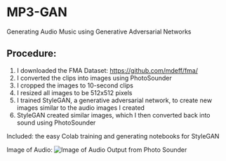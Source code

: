 # MP3-GAN
Generating Audio Music using Generative Adversarial Networks

## Procedure:

1. I downloaded the FMA Dataset: https://github.com/mdeff/fma/
2. I converted the clips into images using PhotoSounder
3. I cropped the images to 10-second clips
4. I resized all images to be 512x512 pixels
5. I trained StyleGAN, a generative adversarial network, to create new images similar to the audio images I created
6. StyleGAN created similar images, which I then converted back into sound using PhotoSounder

Included: the easy Colab training and generating notebooks for StyleGAN


Image of Audio:
![Image of Audio Output from Photo Sounder](https://github.com/Tylersuard/MP3-GAN/raw/main/a17.bmp)
